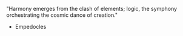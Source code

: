 "Harmony emerges from the clash of elements; logic, the symphony orchestrating the cosmic dance of creation."
  - Empedocles
